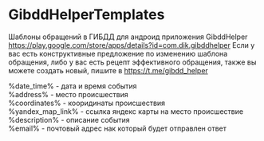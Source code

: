 # GibddHelperTemplates
Шаблоны обращений в ГИБДД для андроид приложения GibddHelper https://play.google.com/store/apps/details?id=com.dik.gibddhelper
Если у вас есть конструктивные предложение по изменению шаблона обращения, либо у вас есть рецепт эффективного обращения, также вы можете создать новый, пишите в https://t.me/gibdd_helper

%date_time% - дата и время события<br/>
%address% - место происшествия<br/>
%coordinates% - кооридинаты происшествия<br/>
%yandex_map_link% - ссылка яндекс карты на место происшествие<br/>
%description% - описание события<br/>
%email% - почтовый адрес нак который будет отправлен ответ<br/>
